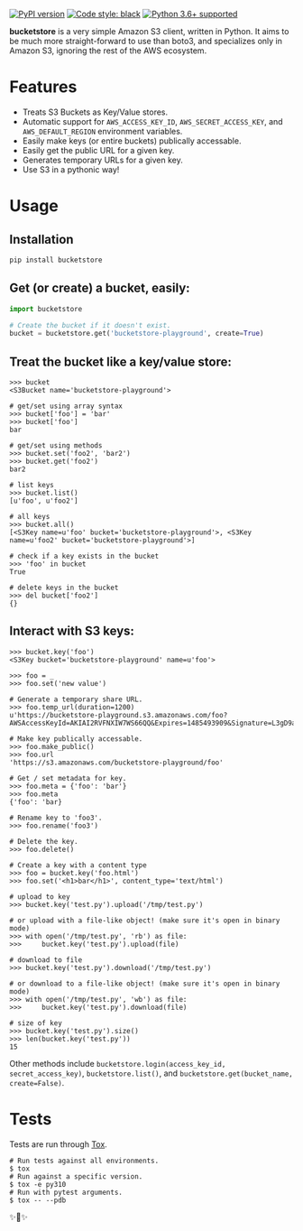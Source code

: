 [![PyPI version](https://badge.fury.io/py/bucketstore.svg)](https://badge.fury.io/py/bucketstore)
[![Code style: black](https://img.shields.io/badge/code%20style-black-000000.svg)](https://github.com/ambv/black)
[![Python 3.6+ supported](https://img.shields.io/badge/python-3.6+-blue.svg)](https://www.python.org/downloads/release/python-360/)

**bucketstore** is a very simple Amazon S3 client, written in Python. It
aims to be much more straight-forward to use than boto3, and specializes
only in Amazon S3, ignoring the rest of the AWS ecosystem.

# Features

- Treats S3 Buckets as Key/Value stores.
- Automatic support for `AWS_ACCESS_KEY_ID`, `AWS_SECRET_ACCESS_KEY`,
  and `AWS_DEFAULT_REGION` environment variables.
- Easily make keys (or entire buckets) publically accessable.
- Easily get the public URL for a given key.
- Generates temporary URLs for a given key.
- Use S3 in a pythonic way\!

# Usage

## Installation

```bash
pip install bucketstore
```

## Get (or create) a bucket, easily:

```python
import bucketstore

# Create the bucket if it doesn't exist.
bucket = bucketstore.get('bucketstore-playground', create=True)
```

## Treat the bucket like a key/value store:

```pycon
>>> bucket
<S3Bucket name='bucketstore-playground'>

# get/set using array syntax
>>> bucket['foo'] = 'bar'
>>> bucket['foo']
bar

# get/set using methods
>>> bucket.set('foo2', 'bar2')
>>> bucket.get('foo2')
bar2

# list keys
>>> bucket.list()
[u'foo', u'foo2']

# all keys
>>> bucket.all()
[<S3Key name=u'foo' bucket='bucketstore-playground'>, <S3Key name=u'foo2' bucket='bucketstore-playground'>]

# check if a key exists in the bucket
>>> 'foo' in bucket
True

# delete keys in the bucket
>>> del bucket['foo2']
{}
```

## Interact with S3 keys:

```pycon
>>> bucket.key('foo')
<S3Key bucket='bucketstore-playground' name=u'foo'>

>>> foo = _
>>> foo.set('new value')

# Generate a temporary share URL.
>>> foo.temp_url(duration=1200)
u'https://bucketstore-playground.s3.amazonaws.com/foo?AWSAccessKeyId=AKIAI2RVFNXIW7WS66QQ&Expires=1485493909&Signature=L3gD9avwQZQO1i11dIJXUiZ7Nx8%3D'

# Make key publically accessable.
>>> foo.make_public()
>>> foo.url
'https://s3.amazonaws.com/bucketstore-playground/foo'

# Get / set metadata for key.
>>> foo.meta = {'foo': 'bar'}
>>> foo.meta
{'foo': 'bar}

# Rename key to 'foo3'.
>>> foo.rename('foo3')

# Delete the key.
>>> foo.delete()

# Create a key with a content type
>>> foo = bucket.key('foo.html')
>>> foo.set('<h1>bar</h1>', content_type='text/html')

# upload to key
>>> bucket.key('test.py').upload('/tmp/test.py')

# or upload with a file-like object! (make sure it's open in binary mode)
>>> with open('/tmp/test.py', 'rb') as file:
>>>     bucket.key('test.py').upload(file)

# download to file
>>> bucket.key('test.py').download('/tmp/test.py')

# or download to a file-like object! (make sure it's open in binary mode)
>>> with open('/tmp/test.py', 'wb') as file:
>>>     bucket.key('test.py').download(file)

# size of key
>>> bucket.key('test.py').size()
>>> len(bucket.key('test.py'))
15
```

Other methods include `bucketstore.login(access_key_id, secret_access_key)`, `bucketstore.list()`, and
`bucketstore.get(bucket_name, create=False)`.

# Tests

Tests are run through [Tox](https://tox.readthedocs.io/en/latest/).

```shell
# Run tests against all environments.
$ tox
# Run against a specific version.
$ tox -e py310
# Run with pytest arguments.
$ tox -- --pdb
```

✨🍰✨
